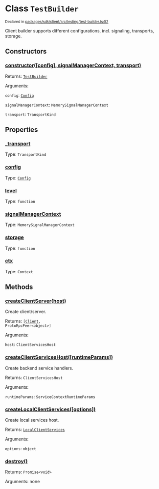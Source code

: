 # Class `TestBuilder`
<sub>Declared in [packages/sdk/client/src/testing/test-builder.ts:52](https://github.com/dxos/dxos/blob/5edae0c63/packages/sdk/client/src/testing/test-builder.ts#L52)</sub>


Client builder supports different configurations, incl. signaling, transports, storage.

## Constructors
### [constructor(\[config\], signalManagerContext, transport)](https://github.com/dxos/dxos/blob/5edae0c63/packages/sdk/client/src/testing/test-builder.ts#L62)




Returns: <code>[TestBuilder](/api/@dxos/client/classes/TestBuilder)</code>

Arguments: 

`config`: <code>[Config](/api/@dxos/client/classes/Config)</code>

`signalManagerContext`: <code>MemorySignalManagerContext</code>

`transport`: <code>TransportKind</code>



## Properties
### [_transport](https://github.com/dxos/dxos/blob/5edae0c63/packages/sdk/client/src/testing/test-builder.ts#L59)
Type: <code>TransportKind</code>



### [config](https://github.com/dxos/dxos/blob/5edae0c63/packages/sdk/client/src/testing/test-builder.ts#L55)
Type: <code>[Config](/api/@dxos/client/classes/Config)</code>



### [level](https://github.com/dxos/dxos/blob/5edae0c63/packages/sdk/client/src/testing/test-builder.ts#L57)
Type: <code>function</code>



### [signalManagerContext](https://github.com/dxos/dxos/blob/5edae0c63/packages/sdk/client/src/testing/test-builder.ts#L64)
Type: <code>MemorySignalManagerContext</code>



### [storage](https://github.com/dxos/dxos/blob/5edae0c63/packages/sdk/client/src/testing/test-builder.ts#L56)
Type: <code>function</code>



### [ctx](https://github.com/dxos/dxos/blob/5edae0c63/packages/sdk/client/src/testing/test-builder.ts#L72)
Type: <code>Context</code>




## Methods
### [createClientServer(host)](https://github.com/dxos/dxos/blob/5edae0c63/packages/sdk/client/src/testing/test-builder.ts#L166)


Create client/server.

Returns: <code>[[Client](/api/@dxos/client/classes/Client), ProtoRpcPeer&lt;object&gt;]</code>

Arguments: 

`host`: <code>ClientServicesHost</code>


### [createClientServicesHost(\[runtimeParams\])](https://github.com/dxos/dxos/blob/5edae0c63/packages/sdk/client/src/testing/test-builder.ts#L128)


Create backend service handlers.

Returns: <code>ClientServicesHost</code>

Arguments: 

`runtimeParams`: <code>ServiceContextRuntimeParams</code>


### [createLocalClientServices(\[options\])](https://github.com/dxos/dxos/blob/5edae0c63/packages/sdk/client/src/testing/test-builder.ts#L145)


Create local services host.

Returns: <code>[LocalClientServices](/api/@dxos/client/classes/LocalClientServices)</code>

Arguments: 

`options`: <code>object</code>


### [destroy()](https://github.com/dxos/dxos/blob/5edae0c63/packages/sdk/client/src/testing/test-builder.ts#L180)




Returns: <code>Promise&lt;void&gt;</code>

Arguments: none




